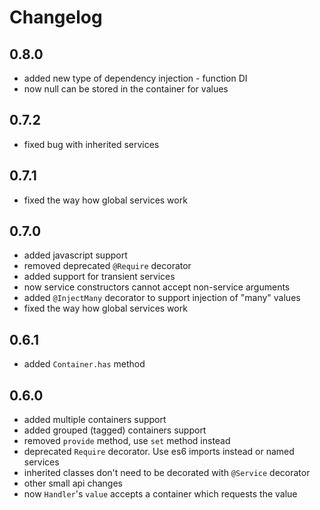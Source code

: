 # Changelog

## 0.8.0

* added new type of dependency injection - function DI
* now null can be stored in the container for values

## 0.7.2

* fixed bug with inherited services

## 0.7.1

* fixed the way how global services work

## 0.7.0

* added javascript support
* removed deprecated `@Require` decorator
* added support for transient services
* now service constructors cannot accept non-service arguments
* added `@InjectMany` decorator to support injection of "many" values
* fixed the way how global services work

## 0.6.1

* added `Container.has` method

## 0.6.0

* added multiple containers support
* added grouped (tagged) containers support
* removed `provide` method, use `set` method instead
* deprecated `Require` decorator. Use es6 imports instead or named services
* inherited classes don't need to be decorated with `@Service` decorator
* other small api changes
* now `Handler`'s `value` accepts a container which requests the value